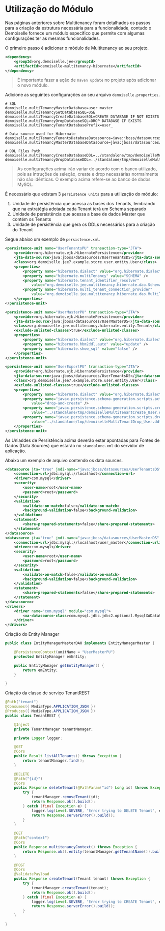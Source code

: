 # Utilização do Módulo
Nas páginas anteriores sobre Multitenancy foram detalhados os passos para a criação da estrutura necessária para a funcionalidade, contudo o Demoiselle fornece um módulo especifico que permite com algumas configurações ter as mesmas funcionalidades.


O primeiro passo é adicionar o módulo de Multitenancy ao seu projeto.
```xml
<dependency>
    <groupId>org.demoiselle.jee</groupId>
    <artifactId>demoiselle-multitenancy-hibernate</artifactId>
</dependency>
```

> É importante fazer a ação de `maven update` no projeto após adicionar o novo módulo.

Adicione as seguintes configurações ao seu arquivo `demoiselle.properties`.

```
# SQL
demoiselle.multiTenancyMasterDatabase=user_master
demoiselle.multiTenancySetDatabaseSQL=USE
demoiselle.multiTenancyCreateDatabaseSQL=CREATE DATABASE IF NOT EXISTS
demoiselle.multiTenancyDropDatabaseSQL=DROP DATABASE IF EXISTS
demoiselle.multiTenancyTenantDatabasePrefix=user_

# Data source used for Hibernate
demoiselle.multiTenancyTenantsDatabaseDatasource=java:jboss/datasources/UserTenantsDS
demoiselle.multiTenancyMasterDatabaseDatasource=java:jboss/datasources/UserMasterDS

# DDL Files Path
demoiselle.multiTenancyCreateDatabaseDDL=../standalone/tmp/demoiselleMultiTenantCreate_User.ddl
demoiselle.multiTenancyDropDatabaseDDL=../standalone/tmp/demoiselleMultiTenantDrop_User.ddl
```

> As configurações acima irão variar de acordo com o banco utilizado, pois as intruções de seleção, create e drop necessárias normalmente não são idênticas. O exemplo acima refere-se ao banco de dados MySQL.

É necessário que existam 3 `persistence units` para a utilização do módulo:
1. Unidade de persistência que acessa as bases dos Tenants, lembrando que na estratégia adotada cada Tenant terá um Schema separado
2. Unidade de persistência que acessa a base de dados Master que contém os Tenants
3. Unidade de persistência que gera os DDLs necessários para a criação do Tenant

Segue abaixo um exemplo de `persistence.xml`.

```xml
<persistence-unit name="UserTenantsPU" transaction-type="JTA">
    <provider>org.hibernate.ejb.HibernatePersistence</provider>
    <jta-data-source>java:jboss/datasources/UserTenantsDS</jta-data-source>
    <class>org.demoiselle.jee7.example.store.user.entity.User</class>
    <properties>
        <property name="hibernate.dialect" value="org.hibernate.dialect.MySQLDialect" />
        <property name="hibernate.multiTenancy" value="SCHEMA" />
        <property name="hibernate.tenant_identifier_resolver"
            value="org.demoiselle.jee.multitenancy.hibernate.dao.SchemaResolver" />
        <property name="hibernate.multi_tenant_connection_provider"
            value="org.demoiselle.jee.multitenancy.hibernate.dao.MultiTenantProvider" />
    </properties>
</persistence-unit>

<persistence-unit name="UserMasterPU" transaction-type="JTA">
    <provider>org.hibernate.ejb.HibernatePersistence</provider>
    <jta-data-source>java:jboss/datasources/UserMasterDS</jta-data-source>
    <class>org.demoiselle.jee.multitenancy.hibernate.entity.Tenant</class>
    <exclude-unlisted-classes>true</exclude-unlisted-classes>
    <properties>
        <property name="hibernate.dialect" value="org.hibernate.dialect.MySQLDialect" />
        <property name="hibernate.hbm2ddl.auto" value="update" />
        <property name="hibernate.show_sql" value="false" />		
    </properties>
</persistence-unit>

<persistence-unit name="UserExportPU" transaction-type="JTA">
    <provider>org.hibernate.ejb.HibernatePersistence</provider>
    <jta-data-source>java:jboss/datasources/UserTenantsDS</jta-data-source>
    <class>org.demoiselle.jee7.example.store.user.entity.User</class>
    <exclude-unlisted-classes>true</exclude-unlisted-classes>
    <properties>
        <property name="hibernate.dialect" value="org.hibernate.dialect.MySQLDialect" />
        <property name="javax.persistence.schema-generation.scripts.action"
            value="drop-and-create" />
        <property name="javax.persistence.schema-generation.scripts.create-target"
            value="../standalone/tmp/demoiselleMultiTenantCreate_User.ddl" />
        <property name="javax.persistence.schema-generation.scripts.drop-target"
            value="../standalone/tmp/demoiselleMultiTenantDrop_User.ddl" />
    </properties>
</persistence-unit>
```

As Uniaddes de Persistência acima deverão estar apontadas para Fontes de Dados (Data Sources) que estarão no `standalone.xml` do servidor de aplicação.

Abaixo um exemplo de arquivo contendo os data sources.

```xml
<datasource jta="true" jndi-name="java:jboss/datasources/UserTenantsDS" pool-name="UserTenanciesDS" enabled="true" use-java-context="true">
    <connection-url>jdbc:mysql://localhost</connection-url>
    <driver>com.mysql</driver>
    <security>
        <user-name>root</user-name>
        <password>root</password>
    </security>
    <validation>
        <validate-on-match>false</validate-on-match>
        <background-validation>false</background-validation>
    </validation>
    <statement>
        <share-prepared-statements>false</share-prepared-statements>
    </statement>
</datasource>
<datasource jta="true" jndi-name="java:jboss/datasources/UserMasterDS" pool-name="UserMasterDS" enabled="true" use-java-context="true">
    <connection-url>jdbc:mysql://localhost/user_master</connection-url>
    <driver>com.mysql</driver>
    <security>
        <user-name>root</user-name>
        <password>root</password>
    </security>
    <validation>
        <validate-on-match>false</validate-on-match>
        <background-validation>false</background-validation>
    </validation>
    <statement>
        <share-prepared-statements>false</share-prepared-statements>
    </statement>
</datasource>
<drivers>
    <driver name="com.mysql" module="com.mysql">
        <xa-datasource-class>com.mysql.jdbc.jdbc2.optional.MysqlXADataSource</xa-datasource-class>
    </driver>
</drivers>
```


Criação do Entity Manager

```java
public class EntityManagerMasterDAO implements EntityManagerMaster {

	@PersistenceContext(unitName = "UserMasterPU")
	protected EntityManager emEntity;

	public EntityManager getEntityManager() {
		return emEntity;
	}

}
```

Criação da classe de serviço TenantREST

```java
@Path("tenant")
@Consumes({ MediaType.APPLICATION_JSON })
@Produces({ MediaType.APPLICATION_JSON })
public class TenantREST {

	@Inject
	private TenantManager tenantManager;

	private Logger logger;

	@GET
	@Cors
	public Result listAllTenants() throws Exception {
		return tenantManager.find();
	}

	@DELETE
	@Path("{id}")
	@Cors
	public Response deleteTenant(@PathParam("id") Long id) throws Exception {
		try {
			tenantManager.removeTenant(id);
			return Response.ok().build();
		} catch (final Exception e) {
			logger.log(Level.SEVERE, "Error trying to DELETE Tenant", e);
			return Response.serverError().build();
		}
	}

	@GET
	@Path("context")
	@Cors
	public Response multitenancyContext() throws Exception {
		return Response.ok().entity(tenantManager.getTenantName()).build();
	}

	@POST
	@Cors
	@ValidatePayload
	public Response createTenant(Tenant tenant) throws Exception {
		try {
			tenantManager.createTenant(tenant);
			return Response.ok().build();
		} catch (final Exception e) {
			logger.log(Level.SEVERE, "Error trying to CREATE Tenant", e);
			return Response.serverError().build();
		}
	}

}
```
